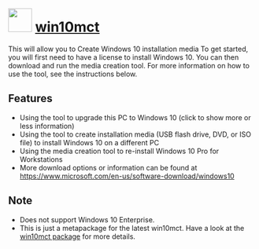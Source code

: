 # <img src="https://cdn.rawgit.com/chocolatey/chocolatey-coreteampackages/15cb498f3d11b3687c99e98d077031ad85a62c96/icons/win10mct.png" width="48" height="48"/> [win10mct](https://chocolatey.org/packages/win10mct)

This will allow you to Create Windows 10 installation media
To get started, you will first need to have a license to install Windows 10.
You can then download and run the media creation tool. For more information on how to use the tool, see the instructions below.

## Features
- Using the tool to upgrade this PC to Windows 10 (click to show more or less information)
- Using the tool to create installation media (USB flash drive, DVD, or ISO file) to install Windows 10 on a different PC
- Using the media creation tool to re-install Windows 10 Pro for Workstations
- More download options or information can be found at https://www.microsoft.com/en-us/software-download/windows10

## Note
- Does not support Windows 10 Enterprise.
- This is just a metapackage for the latest win10mct. Have a look at the [win10mct package](/packages/win10mct) for more details.</description>

